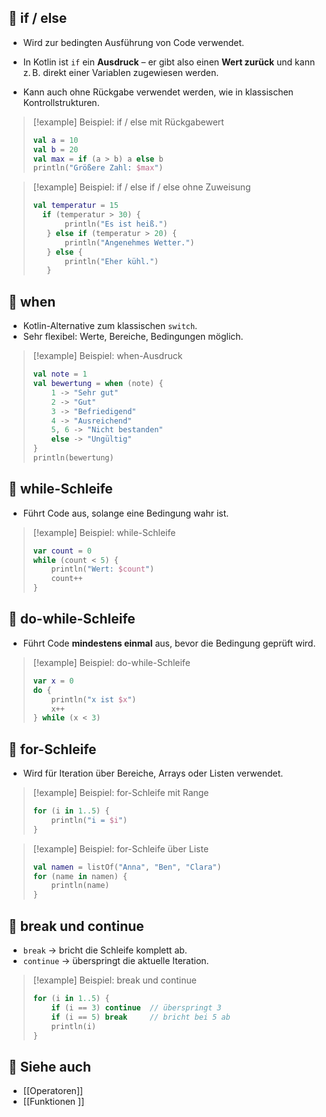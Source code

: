 
## 🔹 if / else

- Wird zur bedingten Ausführung von Code verwendet.
    
- In Kotlin ist `if` ein **Ausdruck** – er gibt also einen **Wert zurück** und kann z. B. direkt einer Variablen zugewiesen werden.
    
- Kann auch ohne Rückgabe verwendet werden, wie in klassischen Kontrollstrukturen.
    

> [!example] Beispiel: if / else mit Rückgabewert
> ```kotlin
> val a = 10
> val b = 20
> val max = if (a > b) a else b   
> println("Größere Zahl: $max")
> ```

> [!example] Beispiel: if / else if / else ohne Zuweisung
> ```kotlin
> val temperatur = 15
>   if (temperatur > 30) {
>        println("Es ist heiß.") 
>    } else if (temperatur > 20) {
>        println("Angenehmes Wetter.")
>    } else {
>        println("Eher kühl.")
>    }
> ```
## 🔹 when

- Kotlin-Alternative zum klassischen `switch`.
- Sehr flexibel: Werte, Bereiche, Bedingungen möglich.

> [!example] Beispiel: when-Ausdruck
> ```kotlin
> val note = 1
> val bewertung = when (note) {
>     1 -> "Sehr gut"
>     2 -> "Gut"
>     3 -> "Befriedigend"
>     4 -> "Ausreichend"
>     5, 6 -> "Nicht bestanden"
>     else -> "Ungültig"
> }
> println(bewertung)
> ```

## 🔹 while-Schleife

- Führt Code aus, solange eine Bedingung wahr ist.

> [!example] Beispiel: while-Schleife
> ```kotlin
> var count = 0
> while (count < 5) {
>     println("Wert: $count")
>     count++
> }
> ```

## 🔹 do-while-Schleife

- Führt Code **mindestens einmal** aus, bevor die Bedingung geprüft wird.

> [!example] Beispiel: do-while-Schleife
> ```kotlin
> var x = 0
> do {
>     println("x ist $x")
>     x++
> } while (x < 3)
> ```

## 🔹 for-Schleife

- Wird für Iteration über Bereiche, Arrays oder Listen verwendet.

> [!example] Beispiel: for-Schleife mit Range
> ```kotlin
> for (i in 1..5) {
>     println("i = $i")
> }
> ```

> [!example] Beispiel: for-Schleife über Liste
> ```kotlin
> val namen = listOf("Anna", "Ben", "Clara")
> for (name in namen) {
>     println(name)
> }
> ```

## 🔹 break und continue

- `break` → bricht die Schleife komplett ab.
- `continue` → überspringt die aktuelle Iteration.

> [!example] Beispiel: break und continue
> ```kotlin
> for (i in 1..5) {
>     if (i == 3) continue  // überspringt 3
>     if (i == 5) break     // bricht bei 5 ab
>     println(i)
> }
> ```

## 🔹 Siehe auch

- [[Operatoren]]
- [[Funktionen ]]
